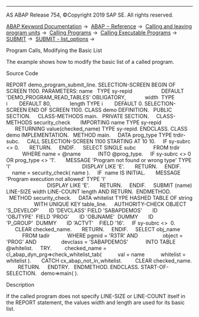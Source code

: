   

* * *

AS ABAP Release 754, ©Copyright 2019 SAP SE. All rights reserved.

[ABAP Keyword Documentation](javascript:call_link\('abenabap.htm'\)) →  [ABAP − Reference](javascript:call_link\('abenabap_reference.htm'\)) →  [Calling and leaving program units](javascript:call_link\('abenabap_execution.htm'\)) →  [Calling Programs](javascript:call_link\('abenabap_program_call.htm'\)) →  [Calling Executable Programs](javascript:call_link\('abenabap_submit_report.htm'\)) →  [SUBMIT](javascript:call_link\('abapsubmit.htm'\)) →  [SUBMIT - list\_options](javascript:call_link\('abapsubmit_list_options.htm'\)) → 

Program Calls, Modifying the Basic List

The example shows how to modify the basic list of a called program.

Source Code

REPORT demo\_program\_submit\_line.
SELECTION-SCREEN BEGIN OF SCREEN 1100.
PARAMETERS: name   TYPE sy-repid
                   DEFAULT 'DEMO\_PROGRAM\_READ\_TABLES' OBLIGATORY,
            width  TYPE i        DEFAULT 80,
            length TYPE i        DEFAULT 0.
SELECTION-SCREEN END OF SCREEN 1100.
CLASS demo DEFINITION.
  PUBLIC SECTION.
    CLASS-METHODS main.
  PRIVATE SECTION.
    CLASS-METHODS security\_check
      IMPORTING name TYPE sy-repid
      RETURNING value(checked\_name) TYPE sy-repid.
ENDCLASS.
CLASS demo IMPLEMENTATION.
  METHOD main.
    DATA prog\_type TYPE trdir-subc.
    CALL SELECTION-SCREEN 1100 STARTING AT 10 10.
    IF sy-subrc <> 0.
      RETURN.
    ENDIF.
    SELECT SINGLE subc
           FROM trdir
           WHERE name = @name
           INTO @prog\_type.
    IF sy-subrc <> 0 OR prog\_type <> '1'.
      MESSAGE 'Program not found or wrong type' TYPE 'I'
                                                DISPLAY LIKE 'E'.
      RETURN.
    ENDIF.
    name = security\_check( name ).
    IF  name IS INITIAL.
      MESSAGE 'Program execution not allowed' TYPE 'I'
                                              DISPLAY LIKE 'E'.
      RETURN.
    ENDIF.
    SUBMIT (name) LINE-SIZE width LINE-COUNT length AND RETURN.  ENDMETHOD.
  METHOD security\_check.
    DATA whitelist TYPE HASHED TABLE OF string
                   WITH UNIQUE KEY table\_line.
    AUTHORITY-CHECK OBJECT 'S\_DEVELOP'
      ID 'DEVCLASS' FIELD 'SABAPDEMOS'
      ID 'OBJTYPE'  FIELD 'PROG'
      ID 'OBJNAME'  DUMMY
      ID 'P\_GROUP'  DUMMY
      ID 'ACTVT'    FIELD '16'.
    IF sy-subrc <>  0.
      CLEAR checked\_name.
      RETURN.
    ENDIF.
    SELECT obj\_name
           FROM tadir
           WHERE pgmid = 'R3TR' AND
                object = 'PROG' AND
                devclass = 'SABAPDEMOS'
           INTO TABLE @whitelist.
    TRY.
        checked\_name = cl\_abap\_dyn\_prg=>check\_whitelist\_tab(
          val = name
          whitelist = whitelist ).
      CATCH cx\_abap\_not\_in\_whitelist.
        CLEAR checked\_name.
        RETURN.
    ENDTRY.
  ENDMETHOD.
ENDCLASS.
START-OF-SELECTION.
  demo=>main( ).

Description

If the called program does not specify LINE-SIZE or LINE-COUNT itself in the REPORT statement, the values width and length are used for its basic list.